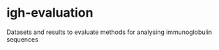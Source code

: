 igh-evaluation
==============

Datasets and results to evaluate methods for analysing immunoglobulin sequences
